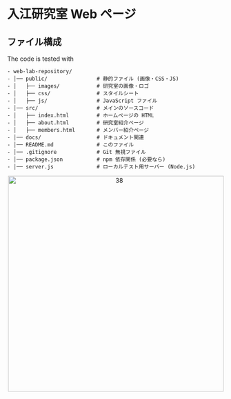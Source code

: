 # 入江研究室 Web ページ

## ファイル構成
The code is tested with
``` 
- web-lab-repository/
- │── public/                # 静的ファイル (画像・CSS・JS)
- │   ├── images/            # 研究室の画像・ロゴ
- │   ├── css/               # スタイルシート
- │   ├── js/                # JavaScript ファイル
- │── src/                   # メインのソースコード
- │   ├── index.html         # ホームページの HTML
- │   ├── about.html         # 研究室紹介ページ
- │   ├── members.html       # メンバー紹介ページ
- │── docs/                  # ドキュメント関連
- │── README.md              # このファイル
- │── .gitignore             # Git 無視ファイル
- │── package.json           # npm 依存関係 (必要なら)
- │── server.js              # ローカルテスト用サーバー (Node.js)
```


<p align="center">
  <img width="500" alt="38" src="https://github.com/user-attachments/assets/910236b3-f9e9-4f2d-869f-1489e1d7ac5f">
</p>

